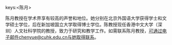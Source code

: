 keys:<陈月>


陈月教授在学术界享有较高的声誉和地位。她分别在北京外国语大学获得学士和文学硕士学位，后在新加坡国立大学取得博士学位。陈教授现任香港中文大学（深圳）人文社科学院的教授，致力于研究和教学工作。如需联系陈月教授，可通过电子邮件chenyue@cuhk.edu.cn与她取得联系。